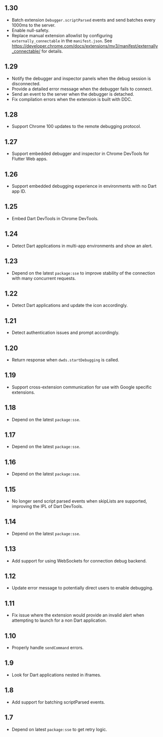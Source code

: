 ## 1.30
- Batch extension `Debugger.scriptParsed` events and send batches every 1000ms
  to the server.
- Enable null-safety.
- Replace manual extension allowlist by configuring `externally_connectable` in
  the `manifest.json`. See https://developer.chrome.com/docs/extensions/mv3/manifest/externally_connectable/
  for details.
  
## 1.29

- Notify the debugger and inspector panels when the debug session is disconnected.
- Provide a detailed error message when the debugger fails to connect.
- Send an event to the server when the debugger is detached.
- Fix compilation errors when the extension is built with DDC.

## 1.28

- Support Chrome 100 updates to the remote debugging protocol.

## 1.27

- Support embedded debugger and inspector in Chrome DevTools for Flutter Web apps. 

## 1.26

- Support embedded debugging experience in environments with no Dart app ID. 

## 1.25

- Embed Dart DevTools in Chrome DevTools.

## 1.24

- Detect Dart applications in multi-app environments and show an alert.

## 1.23

- Depend on the latest `package:sse` to improve stability of the connection with many
  concurrent requests. 

## 1.22

- Detect Dart applications and update the icon accordingly.

## 1.21

- Detect authentication issues and prompt accordingly.

## 1.20

- Return response when `dwds.startDebugging` is called.


## 1.19

- Support cross-extension communication for use with Google specific extensions.

## 1.18

- Depend on the latest `package:sse`.

## 1.17

- Depend on the latest `package:sse`.

## 1.16

- Depend on the latest `package:sse`.


## 1.15

- No longer send script parsed events when skipLists are supported,
  improving the IPL of Dart DevTools.

## 1.14

- Depend on the latest `package:sse`.


## 1.13

- Add support for using WebSockets for connection debug backend.

## 1.12

- Update error message to potentially direct users to enable debugging.

## 1.11

- Fix issue where the extension would provide an invalid alert when attempting
  to launch for a non Dart application.

## 1.10

- Properly handle `sendCommand` errors.

## 1.9

- Look for Dart applications nested in iframes.

## 1.8

- Add support for batching scriptParsed events.

## 1.7

- Depend on latest `package:sse` to get retry logic.
